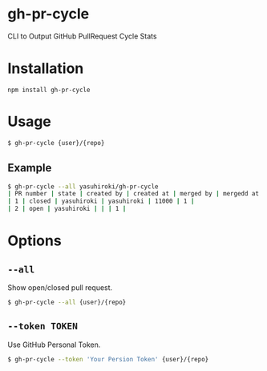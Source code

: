 # gh-pr-cycle

CLI to Output GitHub PullRequest Cycle Stats

# Installation

```
npm install gh-pr-cycle
```

# Usage

```bash
$ gh-pr-cycle {user}/{repo}
```

## Example

```bash
$ gh-pr-cycle --all yasuhiroki/gh-pr-cycle
| PR number | state | created by | created at | merged by | mergedd at | duration(msec) | changed files |
| 1 | closed | yasuhiroki | yasuhiroki | 11000 | 1 |
| 2 | open | yasuhiroki | | | 1 |
```

# Options

## `--all`

Show open/closed pull request.

```bash
$ gh-pr-cycle --all {user}/{repo}
```

## `--token TOKEN`

Use GitHub Personal Token.

```bash
$ gh-pr-cycle --token 'Your Persion Token' {user}/{repo}
```


